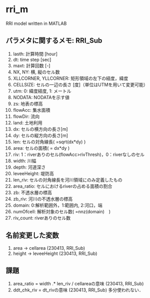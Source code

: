 # rri_m
RRI model written in MATLAB

## パラメタに関するメモ: RRI_Sub
1. lasth: 計算時間 [hour]
1. dt: time step [sec]
1. maxt: 計算回数 [-]
1. NX, NY: 横, 縦のセル数
1. XLLCORNER, YLLCORNER: 矩形領域の左下の経度，緯度
1. CELLSIZE: セルの一辺の長さ [度]（単位はUTMを用いて変更可能）
1. utm: 0: 緯度経度, 1: メートル
1. NODATA: NODATAを示す値
1. zs: 地表の標高
1. flowAcc: 集水面積
1. flowDir: 流向
1. land: 土地利用
1. dx: セルの横方向の長さ[m]
1. dy: セルの縦方向の長さ[m]
1. len: セルの対角線長( =sqrt(dx*dy) )
1. area: セルの面積( = dx*dy )
1. riv: 1：riverありのセル(flowAcc>rivThresh)，0：riverなしのセル
1. width: 川幅
1. depth: 河道深さ
1. leveeHeight: 堤防高
1. len_riv: セルの対角線長を河川領域にのみ定義したもの
1. area_ratio: セルにおけるriverの占める面積の割合
1. zb: 不透水層の標高
1. zb_riv: 河川の不透水層の標高
1. domain: 0:解析範囲外，1:範囲内, 2:河口，端
1. numOfcell: 解析対象のセル数( =nnz(domain)　)
1. riv_count: riverありのセル数

## 名前変更した変数
1. area -> cellarea (230413, RRI_Sub)
1. height -> leveeHeight (230413, RRI_Sub)

## 課題
1. area_ratio = width .* len_riv / cellareaの意味 (230413, RRI_Sub)
1. ddt_chk_riv = dt_rivの意味 (230413, RRI_Sub) 多分使われない．

